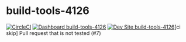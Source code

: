 # build-tools-4126

[![CircleCI](https://circleci.com/gh/pantheon-ci-bot/build-tools-4126.svg?style=shield)](https://circleci.com/gh/pantheon-ci-bot/build-tools-4126)
[![Dashboard build-tools-4126](https://img.shields.io/badge/dashboard-build_tools_4126-yellow.svg)](https://dashboard.pantheon.io/sites/f46e5ef2-dd12-47c9-aa5d-b90b281f35af#dev/code)
[![Dev Site build-tools-4126](https://img.shields.io/badge/site-build_tools_4126-blue.svg)](http://dev-build-tools-4126.pantheonsite.io/)[ci skip] Pull request that is not tested (#7)
